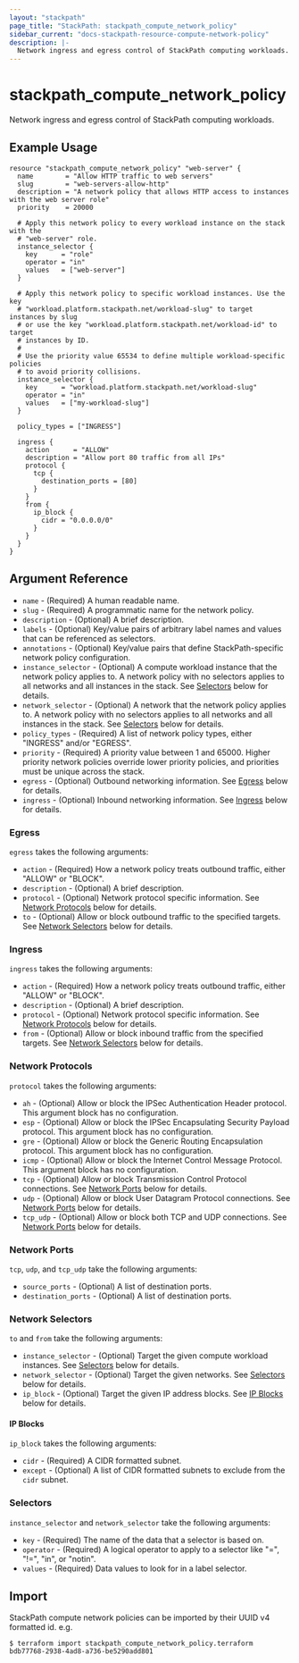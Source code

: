```yaml
---
layout: "stackpath"
page_title: "StackPath: stackpath_compute_network_policy"
sidebar_current: "docs-stackpath-resource-compute-network-policy"
description: |-
  Network ingress and egress control of StackPath computing workloads.
---
```


# stackpath\_compute\_network\_policy

Network ingress and egress control of StackPath computing workloads.

## Example Usage

```hcl
resource "stackpath_compute_network_policy" "web-server" {
  name        = "Allow HTTP traffic to web servers"
  slug        = "web-servers-allow-http"
  description = "A network policy that allows HTTP access to instances with the web server role"
  priority    = 20000

  # Apply this network policy to every workload instance on the stack with the 
  # "web-server" role.
  instance_selector {
    key      = "role"
    operator = "in"
    values   = ["web-server"]
  }

  # Apply this network policy to specific workload instances. Use the key 
  # "workload.platform.stackpath.net/workload-slug" to target instances by slug 
  # or use the key "workload.platform.stackpath.net/workload-id" to target 
  # instances by ID.
  # 
  # Use the priority value 65534 to define multiple workload-specific policies 
  # to avoid priority collisions.
  instance_selector {
    key      = "workload.platform.stackpath.net/workload-slug"
    operator = "in"
    values   = ["my-workload-slug"]
  }

  policy_types = ["INGRESS"]

  ingress {
    action      = "ALLOW"
    description = "Allow port 80 traffic from all IPs"
    protocol {
      tcp {
        destination_ports = [80]
      }
    }
    from {
      ip_block {
        cidr = "0.0.0.0/0"
      }
    }
  }
}
```

## Argument Reference

* `name` - (Required) A human readable name.
* `slug` - (Required) A programmatic name for the network policy.
* `description` - (Optional) A brief description.
* `labels` - (Optional) Key/value pairs of arbitrary label names and values that can be referenced as selectors. 
* `annotations` - (Optional) Key/value pairs that define StackPath-specific network policy configuration.
* `instance_selector` - (Optional) A compute workload instance that the network policy applies to. A network policy with no selectors applies to all networks and all instances in the stack. See [Selectors](#selectors) below for details.
* `network_selector` - (Optional) A network that the network policy applies to. A network policy with no selectors applies to all networks and all instances in the stack. See [Selectors](#selectors) below for details.
* `policy_types` - (Required) A list of network policy types, either "INGRESS" and/or "EGRESS". 
* `priority` - (Required) A priority value between 1 and 65000. Higher priority network policies override lower priority policies, and priorities must be unique across the stack.
* `egress` - (Optional) Outbound networking information. See [Egress](#egress) below for details.
* `ingress` - (Optional) Inbound networking information. See [Ingress](#ingress) below for details.

### Egress

`egress` takes the following arguments:

* `action` - (Required) How a network policy treats outbound traffic, either "ALLOW" or "BLOCK".
* `description` - (Optional) A brief description.
* `protocol` - (Optional) Network protocol specific information. See [Network Protocols](#network-protocols) below for details.
* `to` - (Optional) Allow or block outbound traffic to the specified targets. See [Network Selectors](#network-selectors) below for details.

### Ingress

`ingress` takes the following arguments:

* `action` - (Required) How a network policy treats outbound traffic, either "ALLOW" or "BLOCK".
* `description` - (Optional) A brief description.
* `protocol` - (Optional) Network protocol specific information. See [Network Protocols](#network-protocols) below for details.
* `from` - (Optional) Allow or block inbound traffic from the specified targets. See [Network Selectors](#network-selectors) below for details.

### Network Protocols

`protocol` takes the following arguments:

* `ah` - (Optional) Allow or block the IPSec Authentication Header protocol. This argument block has no configuration.
* `esp` - (Optional) Allow or block the IPSec Encapsulating Security Payload protocol. This argument block has no configuration.
* `gre` - (Optional) Allow or block the Generic Routing Encapsulation protocol. This argument block has no configuration.
* `icmp` - (Optional) Allow or block the Internet Control Message Protocol. This argument block has no configuration.
* `tcp` - (Optional) Allow or block Transmission Control Protocol connections. See [Network Ports](#network-ports) below for details.
* `udp` - (Optional) Allow or block User Datagram Protocol connections. See [Network Ports](#network-ports) below for details.
* `tcp_udp` - (Optional) Allow or block both TCP and UDP connections. See [Network Ports](#network-ports) below for details.

### Network Ports

`tcp`, `udp`, and `tcp_udp` take the following arguments:

* `source_ports` - (Optional) A list of destination ports.
* `destination_ports` - (Optional) A list of destination ports.

### Network Selectors

`to` and `from` take the following arguments:

* `instance_selector` - (Optional) Target the given compute workload instances. See [Selectors](#selectors) below for details.
* `network_selector` - (Optional) Target the given networks. See [Selectors](#selectors) below for details.
* `ip_block` - (Optional) Target the given IP address blocks. See [IP Blocks](#ip-blocks) below for details. 

#### IP Blocks

`ip_block` takes the following arguments:

* `cidr` - (Required) A CIDR formatted subnet.
* `except` - (Optional) A list of CIDR formatted subnets to exclude from the `cidr` subnet.

### Selectors

`instance_selector` and `network_selector` take the following arguments:

* `key` - (Required) The name of the data that a selector is based on.
* `operator` - (Required) A logical operator to apply to a selector like "=", "!=", "in", or "notin".
* `values` - (Required) Data values to look for in a label selector.

## Import

StackPath compute network policies can be imported by their UUID v4 formatted id. e.g.

```
$ terraform import stackpath_compute_network_policy.terraform bdb77768-2938-4ad8-a736-be5290add801
```
